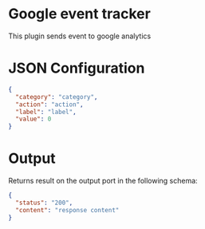 # Google event tracker

This plugin sends event to google analytics

# JSON Configuration

```json
{
  "category": "category",
  "action": "action",
  "label": "label",
  "value": 0
}
```


# Output 

Returns result on the output port in the following schema:

```json
{
  "status": "200",
  "content": "response content"
}
```